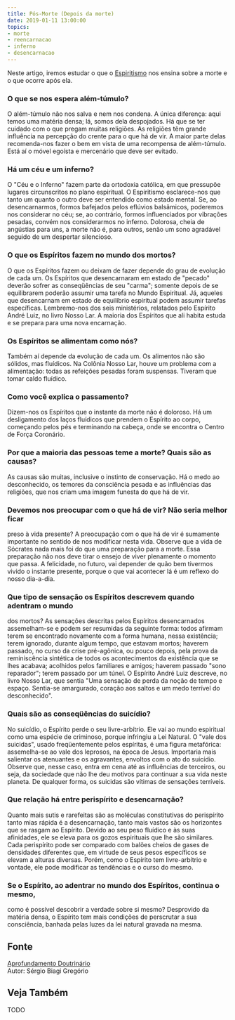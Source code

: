 ```yaml
---
title: Pós-Morte (Depois da morte)
date: 2019-01-11 13:00:00
topics: 
- morte
- reencarnacao
- inferno
- desencarnacao
---
```


Neste artigo, iremos estudar o que o [Espiritismo](/espiritismo) nos ensina
sobre a morte e o que ocorre após ela.

### O que se nos espera além-túmulo?
O além-túmulo não nos salva e nem nos condena. A única diferença: aqui
temos uma matéria densa; lá, somos dela despojados. Há que se ter
cuidado com o que pregam muitas religiões. As religiões têm grande
influência na percepção do crente para o que há de vir. A maior parte
delas recomenda-nos fazer o bem em vista de uma recompensa de
além-túmulo. Está aí o móvel egoísta e mercenário que deve ser evitado.

### Há um céu e um inferno?
O "Céu e o Inferno" fazem parte da ortodoxia católica, em que pressupõe
lugares circunscritos no plano espiritual. O Espiritismo esclarece-nos
que tanto um quanto o outro deve ser entendido como estado mental. Se,
ao desencarnarmos, formos bafejados pelos eflúvios balsâmicos, poderemos
nos considerar no céu; se, ao contrário, formos influenciados por
vibrações pesadas, convém nos considerarmos no inferno. Dolorosa, cheia
de angústias para uns, a morte não é, para outros, senão um sono
agradável seguido de um despertar silencioso.

### O que os Espíritos fazem no mundo dos mortos?
O que os Espíritos fazem ou deixam de fazer depende do grau de evolução
de cada um. Os Espíritos que desencarnaram em estado de "pecado" deverão
sofrer as conseqüências de seu "carma"; somente depois de se
equilibrarem poderão assumir uma tarefa no Mundo Espiritual. Já, aqueles
que desencarnam em estado de equilíbrio espiritual podem assumir tarefas
específicas. Lembremo-nos dos seis ministérios, relatados pelo Espírito
André Luiz, no livro Nosso Lar. A maioria dos Espíritos que ali habita
estuda e se prepara para uma nova encarnação.

### Os Espíritos se alimentam como nós?
Também aí depende da evolução de cada um. Os alimentos não são sólidos,
mas fluídicos. Na Colônia Nosso Lar, houve um problema com a
alimentação: todas as refeições pesadas foram suspensas. Tiveram que
tomar caldo fluídico.

### Como você explica o passamento?
Dizem-nos os Espíritos que o instante da morte não é doloroso. Há um
desligamento dos laços fluídicos que prendem o Espírito ao corpo,
começando pelos pés e terminando na cabeça, onde se encontra o Centro de
Força Coronário.

### Por que a maioria das pessoas teme a morte? Quais são as causas?
As causas são muitas, inclusive o instinto de conservação. Há o medo ao
desconhecido, os temores da consciência pesada e as influências das
religiões, que nos criam uma imagem funesta do que há de vir.

### Devemos nos preocupar com o que há de vir? Não seria melhor ficar
preso à vida presente?
A preocupação com o que há de vir é sumamente importante no sentido de
nos modificar nesta vida. Observe que a vida de Sócrates nada mais foi
do que uma preparação para a morte. Essa preparação não nos deve tirar o
ensejo de viver plenamente o momento que passa. A felicidade, no futuro,
vai depender de quão bem tivermos vivido o instante presente, porque o
que vai acontecer lá é um reflexo do nosso dia-a-dia.

### Que tipo de sensação os Espíritos descrevem quando adentram o mundo
dos mortos?
As sensações descritas pelos Espíritos desencarnados assemelham-se e
podem ser resumidas da seguinte forma: todos afirmam terem se encontrado
novamente com a forma humana, nessa existência; terem ignorado, durante
algum tempo, que estavam mortos; haverem passado, no curso da crise
pré-agônica, ou pouco depois, pela prova da reminiscência sintética de
todos os acontecimentos da existência que se lhes acabava; acolhidos
pelos familiares e amigos; haverem passado "sono reparador"; terem
passado por um túnel. O Espírito André Luiz descreve, no livro Nosso
Lar, que sentia "Uma sensação de perda da noção de tempo e espaço.
Sentia-se amargurado, coração aos saltos e um medo terrível do
desconhecido".

### Quais são as conseqüências do suicídio?
No suicídio, o Espírito perde o seu livre-arbítrio. Ele vai ao mundo
espiritual como uma espécie de criminoso, porque infringiu a Lei
Natural. O "vale dos suicidas", usado freqüentemente pelos espíritas, é
uma figura metafórica: assemelha-se ao vale dos leprosos, na época de
Jesus. Importaria mais salientar os atenuantes e os agravantes, envoltos
com o ato do suicídio. Observe que, nesse caso, entra em cena até as
influências de terceiros, ou seja, da sociedade que não lhe deu motivos
para continuar a sua vida neste planeta. De qualquer forma, os suicidas
são vítimas de sensações terríveis.

### Que relação há entre perispírito e desencarnação?
Quanto mais sutis e rarefeitas são as moléculas constitutivas do
perispírito tanto mias rápida é a desencarnação, tanto mais vastos são
os horizontes que se rasgam ao Espírito. Devido ao seu peso fluídico e
às suas afinidades, ele se eleva para os gozos espirituais que lhe são
similares. Cada perispírito pode ser comparado com balões cheios de
gases de densidades diferentes que, em virtude de seus pesos específicos
se elevam a alturas diversas. Porém, como o Espírito tem livre-arbítrio
e vontade, ele pode modificar as tendências e o curso do mesmo.

### Se o Espírito, ao adentrar no mundo dos Espíritos, continua o mesmo,
como é possível descobrir a verdade sobre si mesmo?
Desprovido da matéria densa, o Espírito tem mais condições de perscrutar
a sua consciência, banhada pelas luzes da lei natural gravada na mesma.



## Fonte
[Aprofundamento Doutrinário](https://sites.google.com/view/aprofundamentodoutrinario/depois-da-morte)  
Autor: Sérgio Biagi Gregório



## Veja Também
TODO


